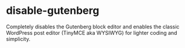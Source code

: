 # disable-gutenberg
Completely disables the Gutenberg block editor and enables the classic WordPress post editor (TinyMCE aka WYSIWYG) for lighter coding and simplicity.
